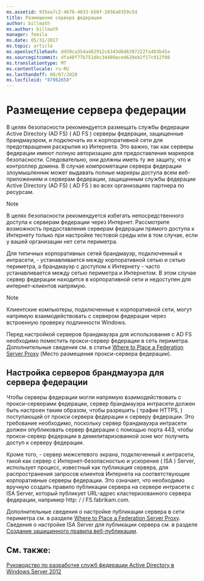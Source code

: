 ```yaml
---
ms.assetid: 935ea7c2-4678-4033-b50f-2036a0359c5d
title: Размещение сервера федерации
author: billmath
ms.author: billmath
manager: femila
ms.date: 05/31/2017
ms.topic: article
ms.openlocfilehash: d459ca354a462912c6343d6d6397222fa483b45a
ms.sourcegitcommit: dfa48f77b751dbc34409aced628eb2f17c912f08
ms.translationtype: MT
ms.contentlocale: ru-RU
ms.lasthandoff: 08/07/2020
ms.locfileid: "87962658"
---
```

# <a name="where-to-place-a-federation-server"></a>Размещение сервера федерации

В целях безопасности рекомендуется размещать службы федерации Active Directory (AD FS) \( AD FS \) серверы федерации, защищенные брандмауэром, и подключать их к корпоративной сети для предотвращения раскрытия из Интернета. Это важно, так как серверы федерации имеют полную авторизацию для предоставления маркеров безопасности. Следовательно, они должны иметь ту же защиту, что и контроллер домена. В случае компрометации сервера федерации злоумышленник может выдавать полные маркеры доступа всем веб-приложениям и серверам федерации, защищенным службы федерации Active Directory (AD FS) \( AD FS \) во всех организациях партнера по ресурсам.

> [!NOTE]
> В целях безопасности рекомендуется избегать непосредственного доступа к серверам федерации через Интернет. Рассмотрите возможность предоставления серверам федерации прямого доступа к Интернету только при настройке тестовой среды или в том случае, если у вашей организации нет сети периметра.

Для типичных корпоративных сетей брандмауэр, подключенный к интрасети, \- устанавливается между корпоративной сетью и сетью периметра, а брандмауэр с доступом к Интернету \- часто устанавливается между сетью периметра и Интернетом. В этом случае сервер федерации находится в корпоративной сети и недоступен для интернет-клиентов напрямую.

> [!NOTE]
> Клиентские компьютеры, подключенные к корпоративной сети, могут напрямую взаимодействовать с сервером федерации через встроенную проверку подлинности Windows.

Перед настройкой серверов брандмауэра для использования с AD FS необходимо поместить прокси-сервер федерации в сеть периметра. Дополнительные сведения см. в статье [Where to Place a Federation Server Proxy](Where-to-Place-a-Federation-Server-Proxy.md) (Место размещения прокси-сервера федерации).

## <a name="configuring-your-firewall-servers-for-a-federation-server"></a>Настройка серверов брандмауэра для сервера федерации
Чтобы серверы федерации могли напрямую взаимодействовать с прокси-серверами федерации, сервер брандмауэра интрасети должен быть настроен таким образом, чтобы разрешить \( трафик HTTPS, \) поступающий от прокси сервера федерации к серверу федерации. Это требование необходимо, поскольку сервер брандмауэра интрасети должен опубликовать сервер федерации с помощью порта 443, чтобы прокси-сервер федерации в демилитаризованной зоне мог получить доступ к серверу федерации.

Кроме того, \- сервер межсетевого экрана, подключенный к интрасети, такой как сервер с Интернет-безопасностью и ускорение \( ISA \) Server, использует процесс, известный как публикация сервера, для распространения запросов клиентов Интернета на соответствующие корпоративные серверы федерации. Это означает, что необходимо вручную создать правило публикации сервера на сервере интрасети с ISA Server, который публикует URL-адрес кластеризованного сервера федерации, например http: \/ \/ FS.fabrikam.com.

Дополнительные сведения о настройке публикации сервера в сети периметра см. в разделе [Where to Place a Federation Server Proxy](Where-to-Place-a-Federation-Server-Proxy.md). Сведения о настройке ISA Server для публикации сервера см. в разделе [Создание защищенного правила веб-публикации](https://go.microsoft.com/fwlink/?LinkId=75182).

## <a name="see-also"></a>См. также:
[Руководство по разработке служб федерации Active Directory в Windows Server 2012](AD-FS-Design-Guide-in-Windows-Server-2012.md)
